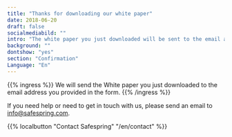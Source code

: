 ```yaml
---
title: "Thanks for downloading our white paper"
date: 2018-06-20
draft: false
socialmediabild: ""
intro: "The white paper you just downloaded will be sent to the email address you provided in the form."
background: ""
dontshow: "yes"
section: "Confirmation"
Language: "En"
---
```


{{% ingress %}}
We will send the White paper you just downloaded to the email address you provided in the form.
{{% /ingress %}}

If you need help or need to get in touch with us, please send an email to info@safespring.com.

{{% localbutton "Contact Safespring" "/en/contact" %}}
